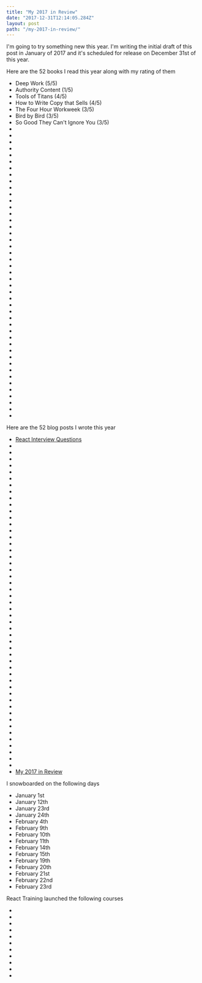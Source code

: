 ```yaml
---
title: "My 2017 in Review"
date: "2017-12-31T12:14:05.284Z"
layout: post
path: "/my-2017-in-review/"
---
```


I'm going to try something new this year. I'm writing the initial draft of this post in January of 2017 and it's scheduled for release on December 31st of this year.

Here are the 52 books I read this year along with my rating of them

  * Deep Work (5/5)
  * Authority Content (1/5)
  * Tools of Titans (4/5)
  * How to Write Copy that Sells (4/5)
  * The Four Hour Workweek (3/5)
  * Bird by Bird (3/5)
  * So Good They Can't Ignore You (3/5)
  *
  *
  *
  *
  *
  *
  *
  *
  *
  *
  *
  *
  *
  *
  *
  *
  *
  *
  *
  *
  *
  *
  *
  *
  *
  *
  *
  *
  *
  *
  *
  *
  *
  *
  *
  *
  *
  *
  *
  *
  *
  *
  *
  *
  *

Here are the 52 blog posts I wrote this year

  * [React Interview Questions](https://tylermcginnis.com/react-interview-questions/)
  *
  *
  *
  *
  *
  *
  *
  *
  *
  *
  *
  *
  *
  *
  *
  *
  *
  *
  *
  *
  *
  *
  *
  *
  *
  *
  *
  *
  *
  *
  *
  *
  *
  *
  *
  *
  *
  *
  *
  *
  *
  *
  *
  *
  *
  *
  *
  *
  *
  *
  * [My 2017 in Review](https://tylermcginnis.com/my-2017-in-review)

I snowboarded on the following days
  * January 1st
  * January 12th
  * January 23rd
  * January 24th
  * February 4th
  * February 9th
  * February 10th
  * February 11th
  * February 14th
  * February 15th
  * February 19th
  * February 20th
  * February 21st
  * February 22nd
  * February 23rd

React Training launched the following courses

  *
  *
  *
  *
  *
  *
  *
  *
  *
  *
  *